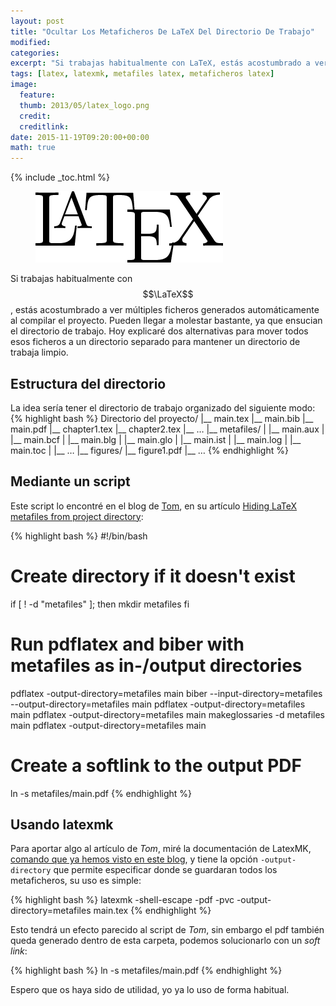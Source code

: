 ```yaml
---
layout: post
title: "Ocultar Los Metaficheros De LaTeX Del Directorio De Trabajo"
modified:
categories:
excerpt: "Si trabajas habitualmente con LaTeX, estás acostumbrado a ver múltiples ficheros generados automáticamente al compilar el proyecto. Pueden llegar a molestar bastante, ya que ensucian el directorio de trabajo. Hoy explicaré dos alternativas para mover todos esos ficheros a un directorio separado para mantener un directorio de trabaja limpio."
tags: [latex, latexmk, metafiles latex, metaficheros latex]
image:
  feature:
  thumb: 2013/05/latex_logo.png
  credit:
  creditlink:
date: 2015-11-19T09:20:00+00:00
math: true
---
```

{% include _toc.html %}
<figure>
  <img src="/images/2013/05/latex_logo.png" title="{{ title }}" alt="{{ title }}" />
</figure>

Si trabajas habitualmente con $$\LaTeX$$, estás acostumbrado a ver múltiples ficheros generados automáticamente al compilar el proyecto. Pueden llegar a molestar bastante, ya que ensucian el directorio de trabajo. Hoy explicaré dos alternativas para mover todos esos ficheros a un directorio separado para mantener un directorio de trabaja limpio.

<!--ad-->

## Estructura del directorio

La idea sería tener el directorio de trabajo organizado del siguiente modo:
{% highlight bash %}
Directorio del proyecto/
|__ main.tex
|__ main.bib
|__ main.pdf
|__ chapter1.tex
|__ chapter2.tex
|__ …
|__ metafiles/
|     |__ main.aux
|     |__ main.bcf
|     |__ main.blg
|     |__ main.glo
|     |__ main.ist
|     |__ main.log
|     |__ main.toc
|     |__ …
|__ figures/
     |__ figure1.pdf
     |__ …
{% endhighlight %}

## Mediante un script

Este script lo encontré en el blog de <a href="http://texblog.org" target="_blank" title="TexBlog">Tom</a>, en su artículo <a href="http://texblog.org/2015/08/20/hiding-latex-metafiles-from-project-directory/" target="_blank" title="Hiding LaTeX metafiles from project directory">Hiding LaTeX metafiles from project directory</a>:

{% highlight bash %}
#!/bin/bash

# Create directory if it doesn't exist
if [ ! -d "metafiles" ]; then
  mkdir metafiles
fi

# Run pdflatex and biber with metafiles as in-/output directories
pdflatex -output-directory=metafiles main
biber --input-directory=metafiles --output-directory=metafiles main
pdflatex -output-directory=metafiles main
pdflatex -output-directory=metafiles main
makeglossaries -d metafiles main
pdflatex -output-directory=metafiles main

# Create a softlink to the output PDF
ln -s metafiles/main.pdf
{% endhighlight %}

## Usando latexmk

Para aportar algo al artículo de _Tom_, miré la documentación de LatexMK, [comando que ya hemos visto en este blog](http://elbauldelprogramador.com/compilar-automaticamente-ficheros-en-latex-mientras-los-modificamos/ "Compilar Automáticamente Ficheros en LaTeX Mientras Los Modificamos"), y tiene la opción `-output-directory` que permite especificar donde se guardaran todos los metaficheros, su uso es simple:

{% highlight bash %}
latexmk -shell-escape -pdf -pvc -output-directory=metafiles main.tex
{% endhighlight %}

Esto tendrá un efecto parecido al script de _Tom_, sin embargo el pdf también queda generado dentro de esta carpeta, podemos solucionarlo con un _soft link_:

{% highlight bash %}
ln -s metafiles/main.pdf
{% endhighlight %}

Espero que os haya sido de utilidad, yo ya lo uso de forma habitual.
